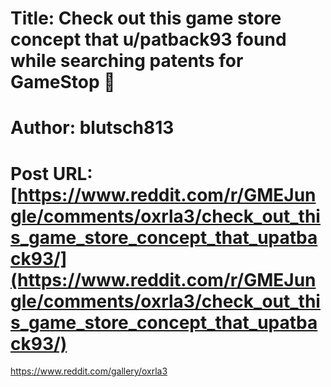 # Title: Check out this game store concept that u/patback93 found while searching patents for GameStop 🚀
# Author: blutsch813
# Post URL: [https://www.reddit.com/r/GMEJungle/comments/oxrla3/check_out_this_game_store_concept_that_upatback93/](https://www.reddit.com/r/GMEJungle/comments/oxrla3/check_out_this_game_store_concept_that_upatback93/)


https://www.reddit.com/gallery/oxrla3